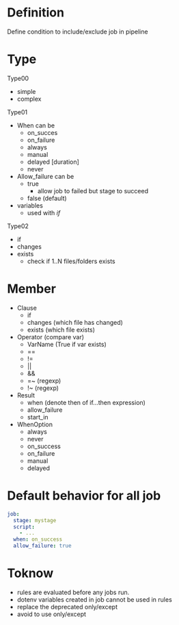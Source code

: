 


# Definition
Define condition to include/exclude job in pipeline

# Type

Type00
- simple
- complex

Type01
- When can be
  - on_succes
  - on_failure
  - always
  - manual
  - delayed [duration]
  - never
- Allow_failure can be
  - true
    - allow job to failed but stage to succeed
  - false (default)
- variables
  - used with *if*

Type02
- if
- changes
- exists
  - check if 1..N files/folders exists

# Member
- Clause
  - if
  - changes (which file has changed)
  - exists  (which file exists)
- Operator  (compare var)
  - VarName (True if var exists)
  - ==
  - !=
  - ||
  - &&
  - =~  (regexp)
  - !~  (regexp)
- Result
  - when  (denote then of if...then expression)
  - allow_failure
  - start_in
- WhenOption
  - always
  - never
  - on_success
  - on_failure
  - manual
  - delayed

# Default behavior for all job
```yaml
job:
  stage: mystage
  script:
    - ...
  when: on_success
  allow_failure: true
```
# Toknow
- rules are evaluated before any jobs run.
- dotenv variables created in job cannot be used in rules
- replace the deprecated only/except
- avoid to use only/except